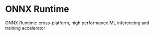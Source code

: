# ONNX Runtime

ONNX Runtime: cross-platform, high performance ML inferencing and training accelerator

